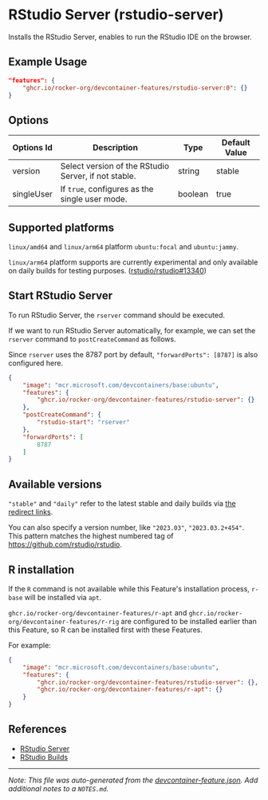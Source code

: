 
# RStudio Server (rstudio-server)

Installs the RStudio Server, enables to run the RStudio IDE on the browser.

## Example Usage

```json
"features": {
    "ghcr.io/rocker-org/devcontainer-features/rstudio-server:0": {}
}
```

## Options

| Options Id | Description | Type | Default Value |
|-----|-----|-----|-----|
| version | Select version of the RStudio Server, if not stable. | string | stable |
| singleUser | If `true`, configures as the single user mode. | boolean | true |

<!-- markdownlint-disable MD041 -->

## Supported platforms

`linux/amd64` and `linux/arm64` platform `ubuntu:focal` and `ubuntu:jammy`.

`linux/arm64` platform supports are currently experimental and only available on daily builds for testing purposes.
([rstudio/rstudio#13340](https://github.com/rstudio/rstudio/issues/13340))

## Start RStudio Server

To run RStudio Server, the `rserver` command should be executed.

If we want to run RStudio Server automatically, for example,
we can set the `rserver` command to `postCreateCommand` as follows.

Since `rserver` uses the 8787 port by default, `"forwardPorts": [8787]` is also configured here.

```json
{
    "image": "mcr.microsoft.com/devcontainers/base:ubuntu",
    "features": {
        "ghcr.io/rocker-org/devcontainer-features/rstudio-server": {}
    },
    "postCreateCommand": {
        "rstudio-start": "rserver"
    },
    "forwardPorts": [
        8787
    ]
}
```

## Available versions

`"stable"` and `"daily"` refer to the latest stable and daily builds
via [the redirect links](https://dailies.rstudio.com/links/).

You can also specify a version number, like `"2023.03"`, `"2023.03.2+454"`.
This pattern matches the highest numbered tag of <https://github.com/rstudio/rstudio>.

## R installation

If the `R` command is not available while this Feature's installation process,
`r-base` will be installed via `apt`.

`ghcr.io/rocker-org/devcontainer-features/r-apt` and `ghcr.io/rocker-org/devcontainer-features/r-rig` are
configured to be installed earlier than this Feature, so R can be installed first with these Features.

For example:

```json
{
    "image": "mcr.microsoft.com/devcontainers/base:ubuntu",
    "features": {
        "ghcr.io/rocker-org/devcontainer-features/rstudio-server": {},
        "ghcr.io/rocker-org/devcontainer-features/r-apt": {}
    }
}
```

## References

- [RStudio Server](https://posit.co/products/open-source/rstudio-server/)
- [RStudio Builds](https://dailies.rstudio.com/)


---

_Note: This file was auto-generated from the [devcontainer-feature.json](https://github.com/rocker-org/devcontainer-features/blob/main/src/rstudio-server/devcontainer-feature.json).  Add additional notes to a `NOTES.md`._

